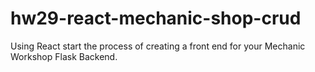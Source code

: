 # hw29-react-mechanic-shop-crud
Using React start the process of creating a front end for your Mechanic Workshop Flask Backend.
